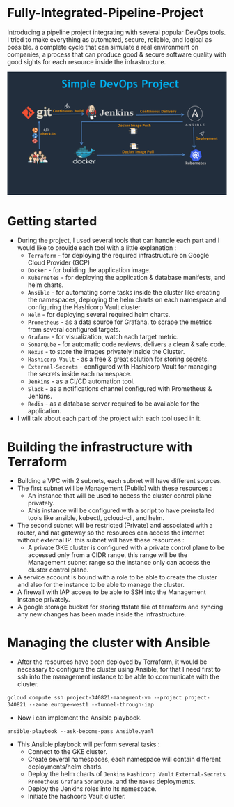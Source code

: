 # Fully-Integrated-Pipeline-Project
Introducing a pipeline project integrating with several popular DevOps tools. I tried to make everything as automated, secure, reliable, and logical as possible.
a complete cycle that can simulate a real environment on companies, a process that can produce good & secure software quality with good sights for each resource inside the infrastructure.

![Image](https://github.com/SheplX/CI-CD-Final-ITI-PROJECT/blob/main/ScreenShots/Simple%20DevOps%20Project%20-%20CI_CD%20with%20Git%2C%20Jenkins%2C%20Ansible%2C%20Docker%20and%20Kubernetes%20_%20Simpliv.png)

# Getting started

- During the project, I used several tools that can handle each part and I would like to provide each tool with a little explanation :
    - `Terraform` - for deploying the required infrastructure on Google Cloud Provider (GCP)
    - `Docker` - for building the application image.
    - `Kubernetes` - for deploying the application & database manifests, and helm charts.
    - `Ansible` - for automating some tasks inside the cluster like creating the namespaces, deploying the helm charts on each namespace and configuring the Hashicorp Vault cluster.
    - `Helm` - for deploying several required helm charts.
    - `Prometheus` - as a data source for Grafana. to scrape the metrics from several configured targets.
    - `Grafana` - for visualization, watch each target metric.
    - `SonarQube` - for automatic code reviews, delivers a clean & safe code.
    - `Nexus` - to store the images privately inside the Cluster.
    - `Hashicorp Vault` - as a free & great solution for storing secrets.
    - `External-Secrets` - configured with Hashicorp Vault for managing the secrets inside each namespace.
    - `Jenkins` - as a CI/CD automation tool.
    - `Slack` - as a notifications channel configured with Prometheus & Jenkins.
    - `Redis` - as a database server required to be available for the 
   application.
- I will talk about each part of the project with each tool used in it.


# Building the infrastructure with Terraform

- Building a VPC with 2 subnets, each subnet will have different sources.
- The first subnet will be Management (Public) with these resources :
    - An instance that will be used to access the cluster control plane privately.
    - Ahis instance will be configured with a script to have preinstalled tools like ansible, kubectl, gcloud-cli, and helm.
- The second subnet will be restricted (Private) and associated with a router, and nat gateway so the resources can access the internet without external IP. this subnet will have these resources :
    - A private GKE cluster is configured with a private control plane to be accessed only from a CIDR range, this range will be the Management subnet range so the instance only can access the cluster control plane.
- A service account is bound with a role to be able to create the cluster and also for the instance to be able to manage the cluster.
- A firewall with IAP access to be able to SSH into the Management instance privately.
- A google storage bucket for storing tfstate file of terraform and syncing any new changes has been made inside the infrastructure.

# Managing the cluster with Ansible

- After the resources have been deployed by Terraform, it would be necessary to configure the cluster using Ansible, for that I need first to ssh into the management instance to be able to communicate with the cluster.
```
gcloud compute ssh project-340821-managment-vm --project project-340821 --zone europe-west1 --tunnel-through-iap
```
- Now i can implement the Ansible playbook.
```
ansible-playbook --ask-become-pass Ansible.yaml
```
- This Ansible playbook will perform several tasks :
    - Connect to the GKE cluster.
    - Create several namespaces, each namespace will contain different deployments/helm charts.
    - Deploy the helm charts of `Jenkins` `Hashicorp Vault` `External-Secrets` `Prometheus` `Grafana` `SonarQube`. and the `Nexus` deployments.
    - Deploy the Jenkins roles into its namespace.
    - Initiate the hashcorp Vault cluster.

